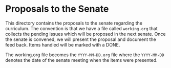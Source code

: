 # Proposals to the Senate

This directory contains the proposals to the senate regarding the
curriculum. The convention is that we have a file called `working.org`
that collects the pending issues which will be proposed in the next
senate. Once the senate is convened, we will present the proposal and
document the feed back. Items handled will be marked with a DONE.

The working.org file becomes the `YYYY-MM-DD.org` file where the
`YYYY-MM-DD` denotes the date of the senate meeting when the items
were presented.

